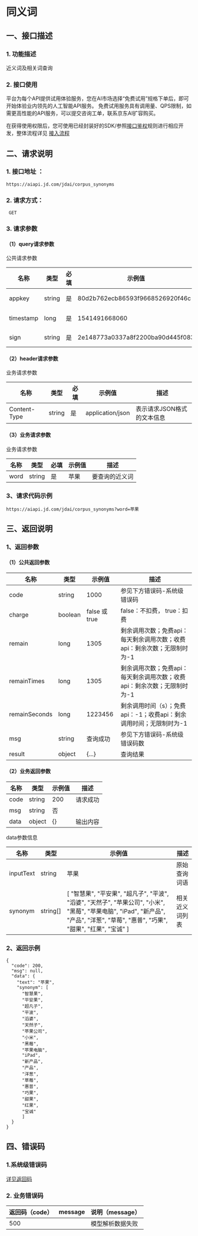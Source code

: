 # 同义词

## 一、接口描述

### 1. 功能描述

近义词及相关词查询

### 2. 接口使用

平台为每个API提供试用体验服务，您在AI市场选择“免费试用”规格下单后，即可开始体验业内领先的人工智能API服务。 免费试用服务具有调用量、QPS限制，如需更高性能的API服务，可以提交咨询工单，联系京东AI扩容购买。

在获得使用权限后，您可使用已经封装好的SDK/参照[接口鉴权](https://aidoc.jd.com/user/auth.html)规则进行相应开发，整体流程详见 [接入流程](https://aidoc.jd.com/user/flow.html)

## 二、请求说明

### 1. 接口地址 ：

```
https://aiapi.jd.com/jdai/corpus_synonyms
```

### 2. 请求方式：

```
 GET
```

### 3. 请求参数

#### （1）query请求参数

公共请求参数

| 名称      | 类型   | 必填 | 示例值                           | 描述                                           |
| --------- | ------ | ---- | -------------------------------- | ---------------------------------------------- |
| appkey    | string | 是   | 80d2b762ecb86593f9668526920f46c  | 您的appkey，可在买家中心控制台中获             |
| timestamp | long   | 是   | 1541491668060                    | 请求的时间戳，精确到毫秒，timestamp有效期5分钟 |
| sign      | string | 是   | 2e148773a0337a8f2200ba90d445f083 | 签名，根据规则MD5(sectetkey+timestamp)         |

#### （2）header请求参数

业务请求参数

| 名称         | 类型   | 必填 | 示例值           | 描述                       |
| ------------ | ------ | ---- | ---------------- | -------------------------- |
| Content-Type | string | 是   | application/json | 表示请求JSON格式的文本信息 |

#### （3）业务请求参数

业务请求参数

| 名称 | 类型   | 必填 | 示例值 | 描述           |
| ---- | ------ | ---- | ------ | -------------- |
| word | string | 是   | 苹果   | 要查询的近义词 |

### 3、请求代码示例

```
https://aiapi.jd.com/jdai/corpus_synonyms?word=苹果
```

## 三、返回说明

### 1、返回参数

#### （1）公共返回参数

| 名称          | 类型    | 示例值        | 描述                                                         |
| ------------- | ------- | ------------- | ------------------------------------------------------------ |
| code          | string  | 1000          | 参见下方错误码-系统级错误码                                  |
| charge        | boolean | false 或 true | false：不扣费， true：扣费                                   |
| remain        | long    | 1305          | 剩余调用次数；免费api：每天剩余调用次数；收费api：剩余次数；无限制时为-1 |
| remainTimes   | long    | 1305          | 剩余调用次数；免费api：每天剩余调用次数；收费api：剩余次数；无限制时为-1 |
| remainSeconds | long    | 1223456       | 剩余调用时间（s）；免费api：-1；收费api：剩余调用时间；无限制时为-1 |
| msg           | string  | 查询成功      | 参见下方错误码-系统级错误码数                                |
| result        | object  | {...}         | 查询结果                                                     |

#### （2）业务返回参数

| 名称 | 类型   | 示例值 | 描述     |
| ---- | ------ | ------ | -------- |
| code | string | 200    | 请求成功 |
| msg  | string | 否     |          |
| data | object | {}     | 输出内容 |

data参数信息

| 名称      | 类型     | 示例值                                                       | 描述           |
| --------- | -------- | ------------------------------------------------------------ | -------------- |
| inputText | string   | 苹果                                                         | 原始查询词语   |
| synonym   | string[] | [ "智慧果", "平安果", "超凡子", "平波", "滔婆", "天然子", "苹果公司", "小米", "黑莓", "苹果电脑", "iPad", "新产品", "产品", "洋葱", "草莓", "惠普", "巧果", "甜果", "红果", "宝诚" ] | 相关近义词列表 |

### 2、返回示例

```
{
  "code": 200,
  "msg": null,
  "data": {
    "text": "苹果",
    "synonym": [
      "智慧果",
      "平安果",
      "超凡子",
      "平波",
      "滔婆",
      "天然子",
      "苹果公司",
      "小米",
      "黑莓",
      "苹果电脑",
      "iPad",
      "新产品",
      "产品",
      "洋葱",
      "草莓",
      "惠普",
      "巧果",
      "甜果",
      "红果",
      "宝诚"
      ]
  }
}
```

## 四、错误码

### 1.系统级错误码

[详见返回码](https://aidoc.jd.com/user/returncode.html)

### 2. 业务错误码

| 返回码（code） | message | 说明（message）  |
| -------------- | ------- | ---------------- |
| 500            |         | 模型解析数据失败 |